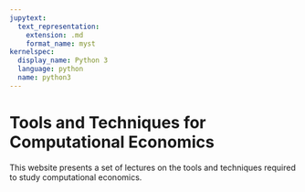 ```yaml
---
jupytext:
  text_representation:
    extension: .md
    format_name: myst
kernelspec:
  display_name: Python 3
  language: python
  name: python3
---
```


# Tools and Techniques for Computational Economics

This website presents a set of lectures on the tools and techniques required to study computational economics.

```{tableofcontents}
```
